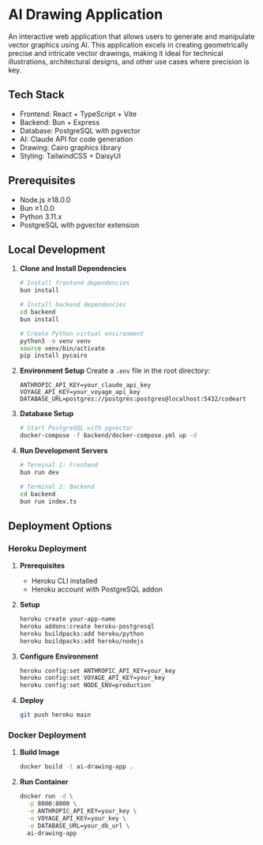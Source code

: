 # AI Drawing Application

An interactive web application that allows users to generate and manipulate vector graphics using AI. This application excels in creating geometrically precise and intricate vector drawings, making it ideal for technical illustrations, architectural designs, and other use cases where precision is key.

## Tech Stack

- Frontend: React + TypeScript + Vite
- Backend: Bun + Express
- Database: PostgreSQL with pgvector
- AI: Claude API for code generation
- Drawing: Cairo graphics library
- Styling: TailwindCSS + DaisyUI

## Prerequisites

- Node.js ≥18.0.0
- Bun ≥1.0.0
- Python 3.11.x
- PostgreSQL with pgvector extension

## Local Development

1. **Clone and Install Dependencies**
   ```bash
   # Install frontend dependencies
   bun install
   
   # Install backend dependencies
   cd backend
   bun install
   
   # Create Python virtual environment
   python3 -m venv venv
   source venv/bin/activate
   pip install pycairo
   ```

2. **Environment Setup**
   Create a `.env` file in the root directory:
   ```
   ANTHROPIC_API_KEY=your_claude_api_key
   VOYAGE_API_KEY=your_voyage_api_key
   DATABASE_URL=postgres://postgres:postgres@localhost:5432/codeart
   ```

3. **Database Setup**
   ```bash
   # Start PostgreSQL with pgvector
   docker-compose -f backend/docker-compose.yml up -d
   ```

4. **Run Development Servers**
   ```bash
   # Terminal 1: Frontend
   bun run dev
   
   # Terminal 2: Backend
   cd backend
   bun run index.ts
   ```

## Deployment Options

### Heroku Deployment

1. **Prerequisites**
   - Heroku CLI installed
   - Heroku account with PostgreSQL addon

2. **Setup**
   ```bash
   heroku create your-app-name
   heroku addons:create heroku-postgresql
   heroku buildpacks:add heroku/python
   heroku buildpacks:add heroku/nodejs
   ```

3. **Configure Environment**
   ```bash
   heroku config:set ANTHROPIC_API_KEY=your_key
   heroku config:set VOYAGE_API_KEY=your_key
   heroku config:set NODE_ENV=production
   ```

4. **Deploy**
   ```bash
   git push heroku main
   ```

### Docker Deployment

1. **Build Image**
   ```bash
   docker build -t ai-drawing-app .
   ```

2. **Run Container**
   ```bash
   docker run -d \
     -p 8000:8000 \
     -e ANTHROPIC_API_KEY=your_key \
     -e VOYAGE_API_KEY=your_key \
     -e DATABASE_URL=your_db_url \
     ai-drawing-app
   ```

